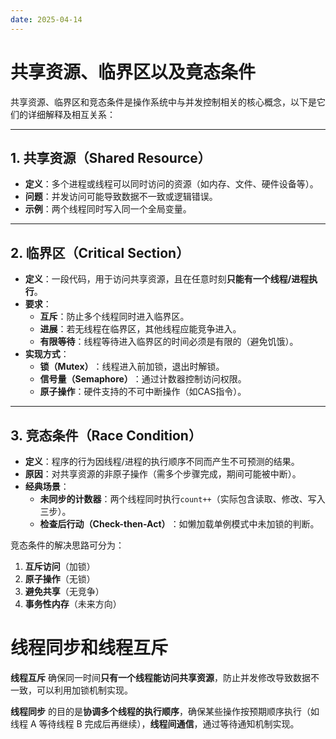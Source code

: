 ```yaml
---
date: 2025-04-14
---
```

# 共享资源、临界区以及竟态条件

共享资源、临界区和竞态条件是操作系统中与并发控制相关的核心概念，以下是它们的详细解释及相互关系：

---

## ​**​1. 共享资源（Shared Resource）​**​

- ​**​定义​**​：多个进程或线程可以同时访问的资源（如内存、文件、硬件设备等）。
- ​**​问题​**​：并发访问可能导致数据不一致或逻辑错误。
- ​**​示例​**​：两个线程同时写入同一个全局变量。

---

## ​**​2. 临界区（Critical Section）​**​

- ​**​定义​**​：一段代码，用于访问共享资源，且在任意时刻​**​只能有一个线程/进程执行​**​。
- ​**​要求​**​：
    - ​**​互斥​**​：防止多个线程同时进入临界区。
    - ​**​进展​**​：若无线程在临界区，其他线程应能竞争进入。
    - ​**​有限等待​**​：线程等待进入临界区的时间必须是有限的（避免饥饿）。
- ​**​实现方式​**​：
    - ​**​锁（Mutex）​**​：线程进入前加锁，退出时解锁。
    - ​**​信号量（Semaphore）​**​：通过计数器控制访问权限。
    - ​**​原子操作​**​：硬件支持的不可中断操作（如CAS指令）。

---

## ​**​3. 竞态条件（Race Condition）​**​

- ​**​定义​**​：程序的行为因线程/进程的执行顺序不同而产生不可预测的结果。
- ​**​原因​**​：对共享资源的非原子操作（需多个步骤完成，期间可能被中断）。
- ​**​经典场景​**​：
    - ​**​未同步的计数器​**​：两个线程同时执行`count++`（实际包含读取、修改、写入三步）。
    - ​**​检查后行动（Check-then-Act）​**​：如懒加载单例模式中未加锁的判断。

竞态条件的解决思路可分为：

1. ​**​互斥访问​**​（加锁）
2. ​**​原子操作​**​（无锁）
3. ​**​避免共享​**​（无竞争）
4. ​**​事务性内存​**​（未来方向）

# 线程同步和线程互斥

**线程互斥** 确保同一时间​**​只有一个线程能访问共享资源​**​，防止并发修改导致数据不一致，可以利用加锁机制实现。

**线程同步** 的目的是**协调多个线程的执行顺序​**​，确保某些操作按预期顺序执行（如线程 A 等待线程 B 完成后再继续），**线程间通信**，通过等待通知机制实现。